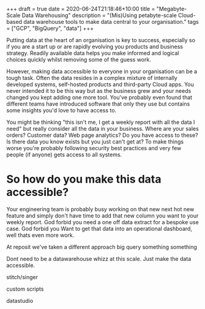 +++
draft = true
date = 2020-06-24T21:18:46+10:00
title = "Megabyte-Scale Data Warehousing"
description = "(Mis)Using petabyte-scale Cloud-based data warehouse tools  to make data central to your organisation."
tags = ["GCP", "BigQuery", "data"]
+++

Putting data at the heart of an organisation is key to success, especially so if you are a start up
or are rapidly evolving you products and business strategy. Readily available data helps you make
informed and logical choices quickly whilst removing some of the guess work.

However, making data accessible to everyone in your organisation can be a tough task. Often the data
resides in a complex mixture of internally developed systems, self-hosted products and third-party
Cloud apps. You never intended it to be this way but as the business grew and your needs changed you
kept adding one more tool. You've probably even found that different teams have introduced software
that only they use but contains some insights you'd love to have access to.

You might be thinking "this isn't me, I get a weekly report with all the data I need" but really
consider all the data in your business. Where are your sales orders? Customer data? Web page
analytics?  Do you have access to these? Is there data you know exists but you just can't get at?
To make things worse you're probably following security best practices and very
few people (if anyone) gets access to all systems.

# So how do you make this data accessible?

Your engineering team is probably busy working on that new next hot new feature and simply don't
have time to add that new column you want to your weekly report. God forbid you need a one off data
extract for a bespoke use case. God forbid you Want to get that data into an operational dashboard, well thats even more work.

At reposit we've taken a different approach big query something something

Dont need to be a datawarehouse whizz at this scale. Just make the data accessible.



stitch/singer

custom scripts

datastudio

